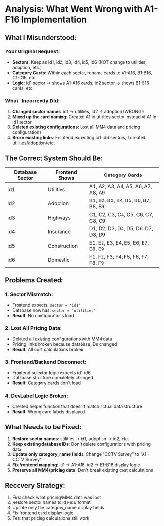 # Analysis: What Went Wrong with A1-F16 Implementation

## What I Misunderstood:

### Your Original Request:
- **Sectors**: Keep as id1, id2, id3, id4, id5, id6 (NOT change to utilities, adoption, etc.)
- **Category Cards**: Within each sector, rename cards to A1-A16, B1-B16, C1-C16, etc.
- **Logic**: id1 sector → shows A1-A16 cards, id2 sector → shows B1-B16 cards, etc.

### What I Incorrectly Did:
1. **Changed sector names**: id1 → utilities, id2 → adoption (WRONG!)
2. **Mixed up the card naming**: Created A1 in utilities sector instead of A1 in id1 sector
3. **Deleted existing configurations**: Lost all MM4 data and pricing configurations
4. **Broke existing links**: Frontend expecting id1-id6 sectors, I created utilities/adoption/etc.

## The Correct System Should Be:

| Database Sector | Frontend Shows | Category Cards |
|-----------------|----------------|----------------|
| id1 | Utilities | A1, A2, A3, A4, A5, A6, A7, A8, A9 |
| id2 | Adoption | B1, B2, B3, B4, B5, B6, B7, B8, B9 |
| id3 | Highways | C1, C2, C3, C4, C5, C6, C7, C8, C9 |
| id4 | Insurance | D1, D2, D3, D4, D5, D6, D7, D8, D9 |
| id5 | Construction | E1, E2, E3, E4, E5, E6, E7, E8, E9 |
| id6 | Domestic | F1, F2, F3, F4, F5, F6, F7, F8, F9 |

## Problems Created:

### 1. **Sector Mismatch**:
- Frontend expects: `sector = 'id1'` 
- Database now has: `sector = 'utilities'`
- **Result**: No configurations load

### 2. **Lost All Pricing Data**:
- Deleted all existing configurations with MM4 data
- Pricing links broken because database IDs changed
- **Result**: All cost calculations broken

### 3. **Frontend/Backend Disconnect**:
- Frontend selector logic expects id1-id6
- Database structure completely changed
- **Result**: Category cards don't load

### 4. **DevLabel Logic Broken**:
- Created helper function that doesn't match actual data structure
- **Result**: Wrong card labels displayed

## What Needs to be Fixed:

1. **Restore sector names**: utilities → id1, adoption → id2, etc.
2. **Keep existing database IDs**: Don't delete configurations with pricing data
3. **Update only category_name fields**: Change "CCTV Survey" to "A1 - CCTV Survey" 
4. **Fix frontend mapping**: id1 → A1-A16, id2 → B1-B16 display logic
5. **Preserve all MM4/pricing data**: Don't break existing cost calculations

## Recovery Strategy:
1. First check what pricing/MM4 data was lost
2. Restore sector names to id1-id6 format
3. Update only the category_name display fields
4. Fix frontend card display logic
5. Test that pricing calculations still work